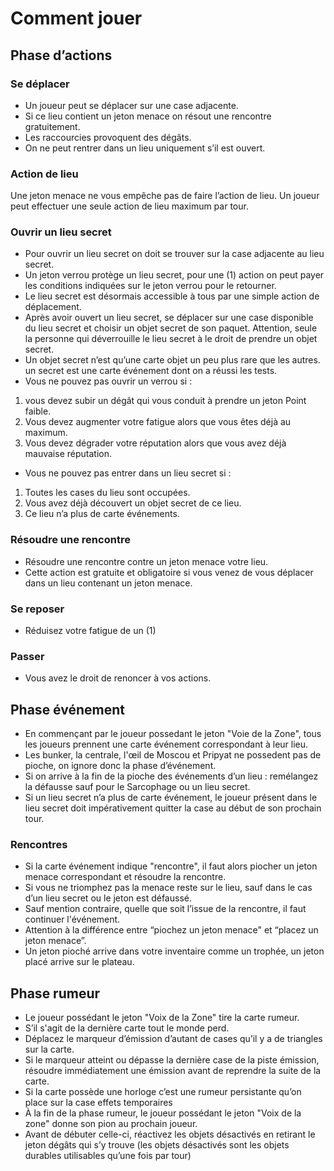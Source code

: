 # Comment jouer
## Phase d’actions
### Se déplacer
- Un joueur peut se déplacer sur une case adjacente.
- Si ce lieu contient un jeton menace on résout une rencontre gratuitement.
- Les raccourcies provoquent des dégâts.
- On ne peut rentrer dans un lieu uniquement s’il est ouvert.
### Action de lieu
Une jeton menace ne vous empêche pas de faire l’action de lieu.
Un joueur peut effectuer une seule action de lieu maximum par tour.
### Ouvrir un lieu secret
- Pour ouvrir un lieu secret on doit se trouver sur la case adjacente au lieu secret.
- Un jeton verrou protège un lieu secret, pour une (1) action on peut payer les conditions indiquées sur le jeton verrou pour le retourner.
- Le lieu secret est désormais accessible à tous par une simple action de déplacement.
- Après avoir ouvert un lieu secret, se déplacer sur une case disponible du lieu secret et choisir un objet secret de son paquet. Attention, seule la personne qui déverrouille le lieu secret à le droit de prendre un objet secret. 
- Un objet secret n’est qu’une carte objet un peu plus rare que les autres. un secret est une carte événement dont on a réussi les tests.
- Vous ne pouvez pas ouvrir un verrou si :
1. vous devez subir un dégât qui vous conduit à prendre un jeton Point faible.
2. Vous devez augmenter votre fatigue alors que vous êtes déjà au maximum.
3. Vous devez dégrader votre réputation alors que vous avez déjà mauvaise réputation.
- Vous ne pouvez pas entrer dans un lieu secret si :
1. Toutes les cases du lieu sont occupées.
2. Vous avez déjà découvert un objet secret de ce lieu.
3. Ce lieu n’a plus de carte événements. 
### Résoudre une rencontre
- Résoudre une rencontre contre un jeton menace votre lieu.
- Cette action est gratuite et obligatoire si vous venez de vous déplacer dans un lieu contenant un jeton menace.
### Se reposer
- Réduisez votre fatigue de un (1)
### Passer
- Vous avez le droit de renoncer à vos actions.
## Phase événement
- En commençant par le joueur possedant le jeton "Voie de la Zone", tous les joueurs prennent une carte événement correspondant à leur lieu.
- Les bunker, la centrale, l'œil de Moscou et Pripyat ne possedent pas de pioche, on ignore donc la phase d’événement.
- Si on arrive à la fin de la pioche des événements d’un lieu : remélangez la défausse sauf pour le Sarcophage ou un lieu secret.
- Si un lieu secret n’a plus de carte événement, le joueur présent dans le lieu secret doit impérativement quitter la case au début de son prochain tour.
### Rencontres
- Si la carte événement indique "rencontre", il faut alors piocher un jeton menace correspondant et résoudre la rencontre.
- Si vous ne triomphez pas la menace reste sur le lieu, sauf dans le cas d’un lieu secret ou le jeton est défaussé.
- Sauf mention contraire, quelle que soit l’issue de la rencontre, il faut continuer l'événement. 
- Attention à la différence entre “piochez un jeton menace" et “placez un jeton menace”.
- Un jeton pioché arrive dans votre inventaire comme un trophée, un jeton placé arrive sur le plateau.
## Phase rumeur
- Le joueur possédant le jeton "Voix de la Zone" tire la carte rumeur.
- S’il s'agit de la dernière carte tout le monde perd.
- Déplacez le marqueur d’émission d’autant de cases qu’il y a de triangles sur la carte.
- Si le marqueur atteint ou dépasse la dernière case de la piste émission, résoudre immédiatement une émission avant de reprendre la suite de la carte.
- Si la carte possède une horloge c’est une rumeur persistante qu’on place sur la case effets temporaires
- À la fin de la phase rumeur, le joueur possédant le jeton "Voix de la zone" donne son pion au prochain joueur.
- Avant de débuter celle-ci, réactivez les objets désactivés en retirant le jeton dégâts qui s’y trouve (les objets désactivés sont les objets durables utilisables qu’une fois par tour)
